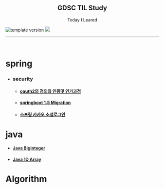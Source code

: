 
<h2 align="middle">GDSC TIL Study</h2>
<p align="middle">Today I Leared</p>
<p align="left">
  <img src="https://img.shields.io/badge/version-1.0.0-blue?style=flat-square" alt="template version"/>
  <img src="https://img.shields.io/badge/language-md-md.svg?style=flat-square"/>
</p>
<hr>
<br/>

# spring
- ### security
  - <h4><a href='https://github.com/sudhdkso/TIL/blob/main/Spring/Oauth2.md'>oauth2의 정의와 인증및 인가과정</a></h4>

  - <h4><a href='https://github.com/sudhdkso/TIL/blob/main/Spring/1.5Migration.md'>springboot 1.5 Migration</a></h4>

  - <h4><a href='https://github.com/sudhdkso/TIL/blob/main/Spring/kakaoOauth.md'>스프링 카카오 소셜로그인</a></h4>

# java
  - <h4><a href='https://github.com/sudhdkso/TIL/blob/main/Java/JavaBigInteger.md'>Java Biginteger</a></h4>
  - <h4><a href='https://github.com/sudhdkso/TIL/blob/main/Java/Java1DArray.md'>Java 1D Array</a></h4>

# Algorithm
  

